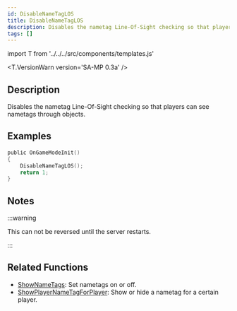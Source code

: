 ```yaml
---
id: DisableNameTagLOS
title: DisableNameTagLOS
description: Disables the nametag Line-Of-Sight checking so that players can see nametags through objects.
tags: []
---
```


import T from '../../../src/components/templates.js'

<T.VersionWarn version='SA-MP 0.3a' />

## Description

Disables the nametag Line-Of-Sight checking so that players can see nametags through objects.

## Examples

```c
public OnGameModeInit()
{
    DisableNameTagLOS();
    return 1;
}
```

## Notes

:::warning

This can not be reversed until the server restarts.

:::

## Related Functions

- [ShowNameTags](ShowNameTags.md): Set nametags on or off.
- [ShowPlayerNameTagForPlayer](ShowPlayerNameTagForPlayer.md): Show or hide a nametag for a certain player.
